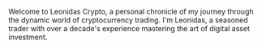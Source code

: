 Welcome to Leonidas Crypto, a personal chronicle of my journey through the dynamic world of cryptocurrency trading. I'm Leonidas, a seasoned trader with over a decade's experience mastering the art of digital asset investment.
